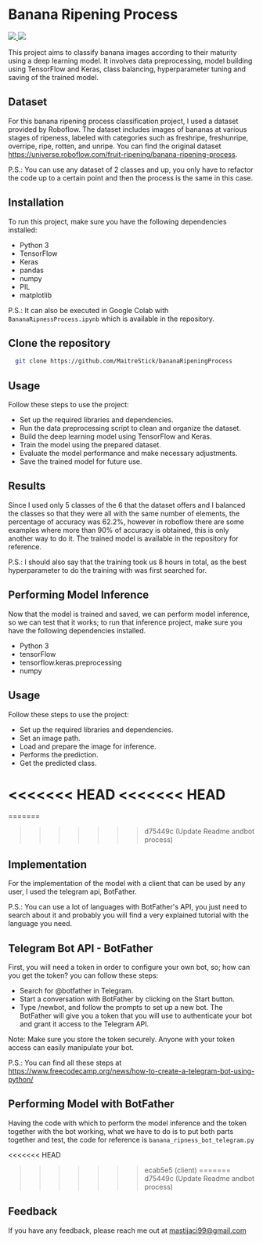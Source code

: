 
# Banana Ripening Process

<a href="[https://universe.roboflow.com/april-public-yibrz/never-gonna](https://universe.roboflow.com/fruit-ripening/banana-ripening-process)">
    <img src="https://app.roboflow.com/images/download-dataset-badge.svg"></img>
</a>

<a href="[https://universe.roboflow.com/april-public-yibrz/never-gonna/model/](https://universe.roboflow.com/fruit-ripening/banana-ripening-process/model/2)">
    <img src="https://app.roboflow.com/images/try-model-badge.svg"></img>
</a>

This project aims to classify banana images according to their maturity using a deep learning model. It involves data preprocessing, model building using TensorFlow and Keras, class balancing, hyperparameter tuning and saving of the trained model. 

## Dataset
For this banana ripening process classification project, I used a dataset provided by Roboflow. The dataset includes images of bananas at various stages of ripeness, labeled with categories such as freshripe, freshunripe, overripe, ripe, rotten, and unripe. You can find the original dataset https://universe.roboflow.com/fruit-ripening/banana-ripening-process.

P.S.: You can use any dataset of 2 classes and up, you only have to refactor the code up to a certain point and then the process is the same in this case. 

## Installation
To run this project, make sure you have the following dependencies installed:

- Python 3
- TensorFlow
- Keras
- pandas
- numpy
- PIL
- matplotlib

P.S.: It can also be executed in Google Colab with `BananaRipnessProcess.ipynb` which is available in the repository.

## Clone the repository

```bash
  git clone https://github.com/MaitreStick/bananaRipeningProcess
```

## Usage
Follow these steps to use the project:

- Set up the required libraries and dependencies.
- Run the data preprocessing script to clean and organize the dataset.
- Build the deep learning model using TensorFlow and Keras.
- Train the model using the prepared dataset.
- Evaluate the model performance and make necessary adjustments.
- Save the trained model for future use.

## Results
Since I used only 5 classes of the 6 that the dataset offers and I balanced the classes so that they were all with the same number of elements, the percentage of accuracy was 62.2%, however in roboflow there are some examples where more than 90% of accuracy is obtained, this is only another way to do it. The trained model is available in the repository for reference.

P.S.: I should also say that the training took us 8 hours in total, as the best hyperparameter to do the training with was first searched for.

## Performing Model Inference

Now that the model is trained and saved, we can perform model inference, so we can test that it works; to run that inference project, make sure you have the following dependencies installed.

- Python 3
- tensorFlow
- tensorflow.keras.preprocessing
- numpy

## Usage
Follow these steps to use the project:

- Set up the required libraries and dependencies.
- Set an image path.
- Load and prepare the image for inference.
- Performs the prediction.
- Get the predicted class.

<<<<<<< HEAD
<<<<<<< HEAD
=======
=======
>>>>>>> d75449c (Update Readme andbot process)
## Implementation

For the implementation of the model with a client that can be used by any user, I used the telegram api, BotFather.

P.S.: You can use a lot of languages with BotFather's API, you just need to search about it and probably you will find a very explained tutorial with the language you need.

## Telegram Bot API - BotFather

First, you will need a token in order to configure your own bot, so; how can you get the token? you can follow these steps:

- Search for @botfather in Telegram.
- Start a conversation with BotFather by clicking on the Start button.
- Type /newbot, and follow the prompts to set up a new bot. The BotFather will give you a token that you will use to authenticate your bot and grant it access to the Telegram API.

Note: Make sure you store the token securely. Anyone with your token access can easily manipulate your bot.

P.S.: You can find all these steps at https://www.freecodecamp.org/news/how-to-create-a-telegram-bot-using-python/

## Performing Model with BotFather

Having the code with which to perform the model inference and the token together with the bot working, what we have to do is to put both parts together and test, the code for reference is `banana_ripness_bot_telegram.py` 

<<<<<<< HEAD
>>>>>>> ecab5e5 (client)
=======
>>>>>>> d75449c (Update Readme andbot process)
## Feedback

If you have any feedback, please reach me out at mastijaci99@gmail.com


